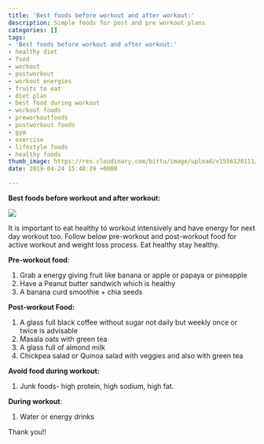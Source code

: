 ```yaml
---
title: 'Best foods before workout and after workout:'
description: Simple foods for post and pre workout plans
categories: []
tags:
- 'Best foods before workout and after workout:'
- healthy diet
- food
- workout
- postworkout
- workout energies
- fruits to eat
- diet plan
- best food during workout
- workout foods
- preworkoutfoods
- postworkout foods
- gym
- exercise
- lifestyle foods
- healthy foods
thumb_image: https://res.cloudinary.com/bittu/image/upload/v1556120111/tarasblog/workout.jpg
date: 2019-04-24 15:40:29 +0000

---
```

**Best foods before workout and after workout:**

![](https://res.cloudinary.com/bittu/image/upload/v1556120111/tarasblog/workout.jpg)

It is important to eat healthy to workout intensively and have energy for next day workout too. Follow below pre-workout and post-workout food for active workout and weight loss process. Eat healthy stay healthy.

**Pre-workout food**:

1. Grab a energy giving fruit like banana or apple or papaya or pineapple
2. Have a Peanut butter sandwich which is healthy 
3. A banana curd smoothie + chia seeds 

**Post-workout Food:** 

1. A glass full black coffee without sugar not daily but weekly once or twice is advisable
2. Masala oats with green tea
3. A glass full of almond milk
4. Chickpea salad or Quinoa salad with veggies and also with green tea

**Avoid food during workout:**

1. Junk foods- high protein, high sodium, high fat.

**During workout**:

1. Water or energy drinks

Thank you!!

